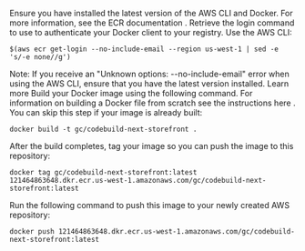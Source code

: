Ensure you have installed the latest version of the AWS CLI and Docker. For more information, see the ECR documentation .
Retrieve the login command to use to authenticate your Docker client to your registry.
Use the AWS CLI:

`$(aws ecr get-login --no-include-email --region us-west-1 | sed -e 's/-e none//g')`

Note: If you receive an "Unknown options: --no-include-email" error when using the AWS CLI, ensure that you have the latest version installed. Learn more
Build your Docker image using the following command. For information on building a Docker file from scratch see the instructions here . You can skip this step if your image is already built:

`docker build -t gc/codebuild-next-storefront .`

After the build completes, tag your image so you can push the image to this repository:

`docker tag gc/codebuild-next-storefront:latest 121464863648.dkr.ecr.us-west-1.amazonaws.com/gc/codebuild-next-storefront:latest`

Run the following command to push this image to your newly created AWS repository:

`docker push 121464863648.dkr.ecr.us-west-1.amazonaws.com/gc/codebuild-next-storefront:latest`
